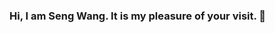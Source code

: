 ### Hi, I am Seng Wang. It is my pleasure of your visit. 👋

<!--
**Wang55566/Wang55566** is a ✨ _special_ ✨ repository because its `README.md` (this file) appears on your GitHub profile.

Here are some ideas to get you started:

- 🔭 I’m currently working on React/Flask projects
- 🌱 I’m currently learning JavaScript, Python
- 👯 I’m looking to collaborate on anyone
- 🤔 I’m looking for help with Job Search
- 💬 Ask me about any questions you have
- 📫 How to reach me: wang6@hawaii.edu
- 😄 Pronouns: He/Him
- ⚡ Fun fact: I'm only child in my family
-->
